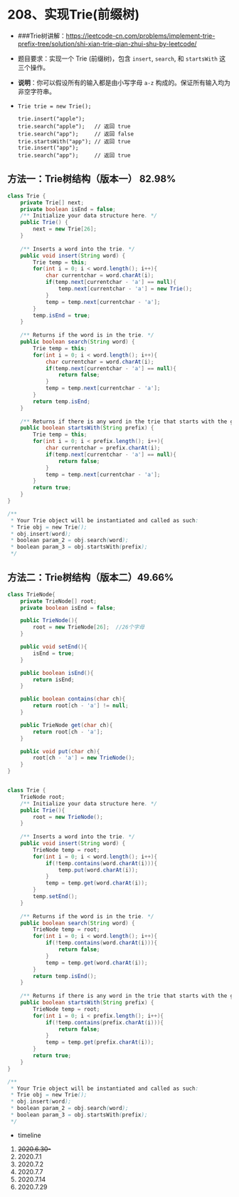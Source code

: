 # 208、实现Trie(前缀树)

- ###Trie树讲解：https://leetcode-cn.com/problems/implement-trie-prefix-tree/solution/shi-xian-trie-qian-zhui-shu-by-leetcode/

- 题目要求：实现一个 Trie (前缀树)，包含 `insert`, `search`, 和 `startsWith` 这三个操作。

- **说明**：你可以假设所有的输入都是由小写字母 `a-z` 构成的。保证所有输入均为非空字符串。

- ```
  Trie trie = new Trie();
  
  trie.insert("apple");
  trie.search("apple");   // 返回 true
  trie.search("app");     // 返回 false
  trie.startsWith("app"); // 返回 true
  trie.insert("app");   
  trie.search("app");     // 返回 true
  ```

## 方法一：Trie树结构（版本一）   82.98%

```java
class Trie {
    private Trie[] next;
    private boolean isEnd = false;
    /** Initialize your data structure here. */
    public Trie() {
        next = new Trie[26];
    }
    
    /** Inserts a word into the trie. */
    public void insert(String word) {
        Trie temp = this;
        for(int i = 0; i < word.length(); i++){
            char currentchar = word.charAt(i);
            if(temp.next[currentchar - 'a'] == null){
                temp.next[currentchar - 'a'] = new Trie();
            }
            temp = temp.next[currentchar - 'a'];
        }
        temp.isEnd = true;
    }
    
    /** Returns if the word is in the trie. */
    public boolean search(String word) {
        Trie temp = this;
        for(int i = 0; i < word.length(); i++){
            char currentchar = word.charAt(i);
            if(temp.next[currentchar - 'a'] == null){
                return false;
            }
            temp = temp.next[currentchar - 'a'];
        }
        return temp.isEnd;
    }
    
    /** Returns if there is any word in the trie that starts with the given prefix. */
    public boolean startsWith(String prefix) {
        Trie temp = this;
        for(int i = 0; i < prefix.length(); i++){
            char currentchar = prefix.charAt(i);
            if(temp.next[currentchar - 'a'] == null){
                return false;
            }
            temp = temp.next[currentchar - 'a'];
        }
        return true;
    }
}

/**
 * Your Trie object will be instantiated and called as such:
 * Trie obj = new Trie();
 * obj.insert(word);
 * boolean param_2 = obj.search(word);
 * boolean param_3 = obj.startsWith(prefix);
 */
```



## 方法二：Trie树结构（版本二）49.66%

```java
class TrieNode{
    private TrieNode[] root;
    private boolean isEnd = false;

    public TrieNode(){
        root = new TrieNode[26];  //26个字母
    }

    public void setEnd(){
        isEnd = true;
    }

    public boolean isEnd(){
        return isEnd;
    }

    public boolean contains(char ch){
        return root[ch - 'a'] != null;
    }

    public TrieNode get(char ch){
        return root[ch - 'a'];
    }

    public void put(char ch){
        root[ch - 'a'] = new TrieNode();
    }
}


class Trie {
    TrieNode root;
    /** Initialize your data structure here. */
    public Trie(){
        root = new TrieNode();
    }
    
    /** Inserts a word into the trie. */
    public void insert(String word) {
        TrieNode temp = root;
        for(int i = 0; i < word.length(); i++){
            if(!temp.contains(word.charAt(i))){
                temp.put(word.charAt(i));
            }
            temp = temp.get(word.charAt(i));
        }
        temp.setEnd();
    }
    
    /** Returns if the word is in the trie. */
    public boolean search(String word) {
        TrieNode temp = root;
        for(int i = 0; i < word.length(); i++){
            if(!temp.contains(word.charAt(i))){
                return false;
            }
            temp = temp.get(word.charAt(i));
        }
        return temp.isEnd();
    }
    
    /** Returns if there is any word in the trie that starts with the given prefix. */
    public boolean startsWith(String prefix) {
        TrieNode temp = root;
        for(int i = 0; i < prefix.length(); i++){
            if(!temp.contains(prefix.charAt(i))){
                return false;
            }
            temp = temp.get(prefix.charAt(i));
        }
        return true;
    }
}

/**
 * Your Trie object will be instantiated and called as such:
 * Trie obj = new Trie();
 * obj.insert(word);
 * boolean param_2 = obj.search(word);
 * boolean param_3 = obj.startsWith(prefix);
 */
```



- timeline

1. ~~2020.6.30-~~
2. 2020.7.1
3. 2020.7.2
4. 2020.7.7
5. 2020.7.14
6. 2020.7.29